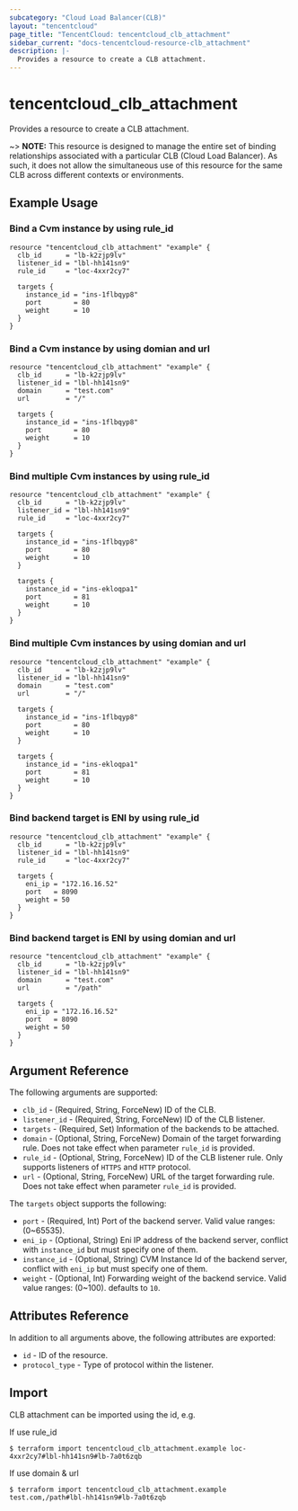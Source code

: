 ```yaml
---
subcategory: "Cloud Load Balancer(CLB)"
layout: "tencentcloud"
page_title: "TencentCloud: tencentcloud_clb_attachment"
sidebar_current: "docs-tencentcloud-resource-clb_attachment"
description: |-
  Provides a resource to create a CLB attachment.
---
```


# tencentcloud_clb_attachment

Provides a resource to create a CLB attachment.

~> **NOTE:** This resource is designed to manage the entire set of binding relationships associated with a particular CLB (Cloud Load Balancer). As such, it does not allow the simultaneous use of this resource for the same CLB across different contexts or environments.

## Example Usage

### Bind a Cvm instance by using rule_id

```hcl
resource "tencentcloud_clb_attachment" "example" {
  clb_id      = "lb-k2zjp9lv"
  listener_id = "lbl-hh141sn9"
  rule_id     = "loc-4xxr2cy7"

  targets {
    instance_id = "ins-1flbqyp8"
    port        = 80
    weight      = 10
  }
}
```

### Bind a Cvm instance by using domian and url

```hcl
resource "tencentcloud_clb_attachment" "example" {
  clb_id      = "lb-k2zjp9lv"
  listener_id = "lbl-hh141sn9"
  domain      = "test.com"
  url         = "/"

  targets {
    instance_id = "ins-1flbqyp8"
    port        = 80
    weight      = 10
  }
}
```

### Bind multiple Cvm instances by using rule_id

```hcl
resource "tencentcloud_clb_attachment" "example" {
  clb_id      = "lb-k2zjp9lv"
  listener_id = "lbl-hh141sn9"
  rule_id     = "loc-4xxr2cy7"

  targets {
    instance_id = "ins-1flbqyp8"
    port        = 80
    weight      = 10
  }

  targets {
    instance_id = "ins-ekloqpa1"
    port        = 81
    weight      = 10
  }
}
```

### Bind multiple Cvm instances by using domian and url

```hcl
resource "tencentcloud_clb_attachment" "example" {
  clb_id      = "lb-k2zjp9lv"
  listener_id = "lbl-hh141sn9"
  domain      = "test.com"
  url         = "/"

  targets {
    instance_id = "ins-1flbqyp8"
    port        = 80
    weight      = 10
  }

  targets {
    instance_id = "ins-ekloqpa1"
    port        = 81
    weight      = 10
  }
}
```

### Bind backend target is ENI by using rule_id

```hcl
resource "tencentcloud_clb_attachment" "example" {
  clb_id      = "lb-k2zjp9lv"
  listener_id = "lbl-hh141sn9"
  rule_id     = "loc-4xxr2cy7"

  targets {
    eni_ip = "172.16.16.52"
    port   = 8090
    weight = 50
  }
}
```

### Bind backend target is ENI by using domian and url

```hcl
resource "tencentcloud_clb_attachment" "example" {
  clb_id      = "lb-k2zjp9lv"
  listener_id = "lbl-hh141sn9"
  domain      = "test.com"
  url         = "/path"

  targets {
    eni_ip = "172.16.16.52"
    port   = 8090
    weight = 50
  }
}
```

## Argument Reference

The following arguments are supported:

* `clb_id` - (Required, String, ForceNew) ID of the CLB.
* `listener_id` - (Required, String, ForceNew) ID of the CLB listener.
* `targets` - (Required, Set) Information of the backends to be attached.
* `domain` - (Optional, String, ForceNew) Domain of the target forwarding rule. Does not take effect when parameter `rule_id` is provided.
* `rule_id` - (Optional, String, ForceNew) ID of the CLB listener rule. Only supports listeners of `HTTPS` and `HTTP` protocol.
* `url` - (Optional, String, ForceNew) URL of the target forwarding rule. Does not take effect when parameter `rule_id` is provided.

The `targets` object supports the following:

* `port` - (Required, Int) Port of the backend server. Valid value ranges: (0~65535).
* `eni_ip` - (Optional, String) Eni IP address of the backend server, conflict with `instance_id` but must specify one of them.
* `instance_id` - (Optional, String) CVM Instance Id of the backend server, conflict with `eni_ip` but must specify one of them.
* `weight` - (Optional, Int) Forwarding weight of the backend service. Valid value ranges: (0~100). defaults to `10`.

## Attributes Reference

In addition to all arguments above, the following attributes are exported:

* `id` - ID of the resource.
* `protocol_type` - Type of protocol within the listener.


## Import

CLB attachment can be imported using the id, e.g.

If use rule_id

```
$ terraform import tencentcloud_clb_attachment.example loc-4xxr2cy7#lbl-hh141sn9#lb-7a0t6zqb
```

If use domain & url

```
$ terraform import tencentcloud_clb_attachment.example test.com,/path#lbl-hh141sn9#lb-7a0t6zqb
```

